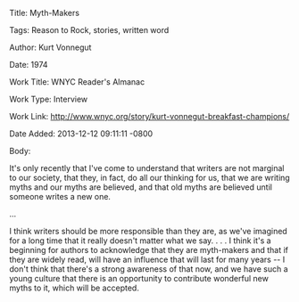 Title:  Myth-Makers

Tags:   Reason to Rock, stories, written word

Author: Kurt Vonnegut

Date:   1974

Work Title: WNYC Reader's Almanac

Work Type: Interview

Work Link: http://www.wnyc.org/story/kurt-vonnegut-breakfast-champions/

Date Added: 2013-12-12 09:11:11 -0800

Body: 

It's only recently that I've come to understand that writers are not marginal to our society, that they, in fact, do all our thinking for us, that we are writing myths and our myths are believed, and that old myths are believed until someone writes a new one. 

... 

I think writers should be more responsible than they are, as we've imagined for a long time that it really doesn't matter what we say. . . . I think it's a beginning for authors to acknowledge that they are myth-makers and that if they are widely read, will have an influence that will last for many years -- I don't think that there's a strong awareness of that now, and we have such a young culture that there is an opportunity to contribute wonderful new myths to it, which will be accepted.
